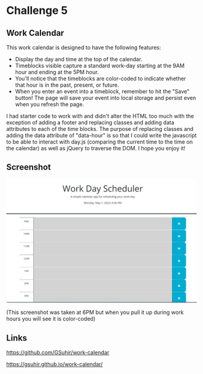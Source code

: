 # Challenge 5

## Work Calendar

This work calendar is designed to have the following features:
* Display the day and time at the top of the calendar.
* Timeblocks visible capture a standard work-day starting at the 9AM hour and ending at the 5PM hour.
* You'll notice that the timeblocks are color-coded to indicate whether that hour is in the past, present, or future.
* When you enter an event into a timeblock, remember to hit the "Save" button!  The page will save your event into local storage and persist even when you refresh the page.

I had starter code to work with and didn't alter the HTML too much with the exception of adding a footer and replacing classes and adding data attributes to each of the time blocks.  The purpose of replacing classes and adding the data attribute of "data-hour" is so that I could write the javascript to be able to interact with day.js (comparing the current time to the time on the calendar) as well as jQuery to traverse the DOM.   I hope you enjoy it!

## Screenshot

![Alt text](Assets/Capture.JPG)

(This screenshot was taken at 6PM but when you pull it up during work hours you will see it is color-coded)

## Links

https://github.com/GSuhir/work-calendar

https://gsuhir.github.io/work-calendar/

